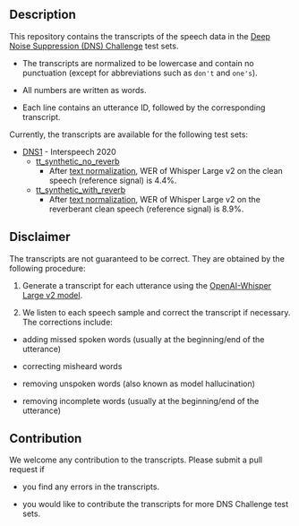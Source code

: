 ## Description

This repository contains the transcripts of the speech data in the [Deep Noise Suppression (DNS) Challenge](https://github.com/microsoft/DNS-Challenge) test sets.

  * The transcripts are normalized to be lowercase and contain no punctuation (except for abbreviations such as `don't` and `one's`).

  * All numbers are written as words.

  * Each line contains an utterance ID, followed by the corresponding transcript.

Currently, the transcripts are available for the following test sets:

  * [DNS1](https://github.com/microsoft/DNS-Challenge/tree/interspeech2020/master) - Interspeech 2020
    * [tt_synthetic_no_reverb](https://github.com/Emrys365/DNS_text/tree/main/DNS1/tt_synthetic_no_reverb)
      * After [text normalization](https://huggingface.co/openai/whisper-large-v2#evaluation), WER of Whisper Large v2 on the clean speech (reference signal) is 4.4%.
    * [tt_synthetic_with_reverb](https://github.com/Emrys365/DNS_text/tree/main/DNS1/tt_synthetic_with_reverb)
      * After [text normalization](https://huggingface.co/openai/whisper-large-v2#evaluation), WER of Whisper Large v2 on the reverberant clean speech (reference signal) is 8.9%.

## Disclaimer

The transcripts are not guaranteed to be correct. They are obtained by the following procedure:

  1. Generate a transcript for each utterance using the [OpenAI-Whisper Large v2 model](https://huggingface.co/openai/whisper-large-v2).

  2. We listen to each speech sample and correct the transcript if necessary. The corrections include:

  * adding missed spoken words (usually at the beginning/end of the utterance)

  * correcting misheard words

  * removing unspoken words (also known as model hallucination)

  * removing incomplete words (usually at the beginning/end of the utterance)

## Contribution

We welcome any contribution to the transcripts. Please submit a pull request if

  * you find any errors in the transcripts.

  * you would like to contribute the transcripts for more DNS Challenge test sets.
